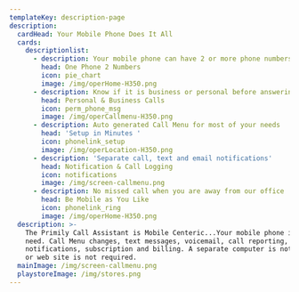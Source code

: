 ```yaml
---
templateKey: description-page
description:
  cardHead: Your Mobile Phone Does It All
  cards:
    descriptionlist:
      - description: Your mobile phone can have 2 or more phone numbers
        head: One Phone 2 Numbers
        icon: pie_chart
        image: /img/operHome-H350.png
      - description: Know if it is business or personal before answering
        head: Personal & Business Calls
        icon: perm_phone_msg
        image: /img/operCallmenu-H350.png
      - description: Auto generated Call Menu for most of your needs
        head: 'Setup in Minutes '
        icon: phonelink_setup
        image: /img/operLocation-H350.png
      - description: 'Separate call, text and email notifications'
        head: Notification & Call Logging
        icon: notifications
        image: /img/screen-callmenu.png
      - description: No missed call when you are away from our office
        head: Be Mobile as You Like
        icon: phonelink_ring
        image: /img/operHome-H350.png
  description: >-
    The Primily Call Assistant is Mobile Centeric...Your mobile phone is all you
    need. Call Menu changes, text messages, voicemail, call reporting,
    notifications, subscription and billing. A separate computer is not required
    or web site is not required.
  mainImage: /img/screen-callmenu.png
  playstoreImage: /img/stores.png
---
```


